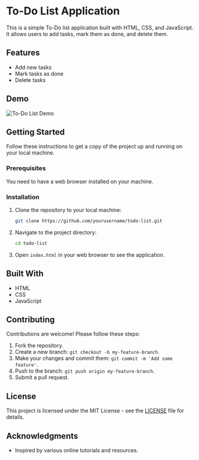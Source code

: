 # To-Do List Application

This is a simple To-Do list application built with HTML, CSS, and JavaScript. It allows users to add tasks, mark them as done, and delete them.

## Features

- Add new tasks
- Mark tasks as done
- Delete tasks

## Demo

![To-Do List Demo](demo.gif)  <!-- Add a gif or screenshot of your application -->

## Getting Started

Follow these instructions to get a copy of the project up and running on your local machine.

### Prerequisites

You need to have a web browser installed on your machine.

### Installation

1. Clone the repository to your local machine:

    ```bash
    git clone https://github.com/yourusername/todo-list.git
    ```

2. Navigate to the project directory:

    ```bash
    cd todo-list
    ```

3. Open `index.html` in your web browser to see the application.

## Built With

- HTML
- CSS
- JavaScript

## Contributing

Contributions are welcome! Please follow these steps:

1. Fork the repository.
2. Create a new branch: `git checkout -b my-feature-branch`.
3. Make your changes and commit them: `git commit -m 'Add some feature'`.
4. Push to the branch: `git push origin my-feature-branch`.
5. Submit a pull request.

## License

This project is licensed under the MIT License - see the [LICENSE](LICENSE) file for details.

## Acknowledgments

- Inspired by various online tutorials and resources.

